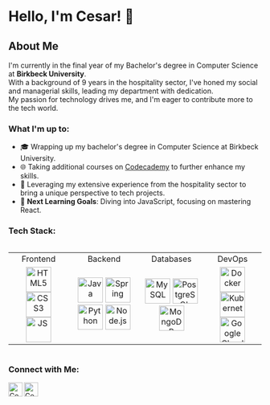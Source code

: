  # Hello, I'm Cesar! 👋

## About Me
I'm currently in the final year of my Bachelor's degree in Computer Science at **Birkbeck University**.<br>
With a background of 9 years in the hospitality sector, I've honed my social and managerial skills, leading my department with dedication.<br> 
My passion for technology drives me, and I'm eager to contribute more to the tech world.

### What I'm up to:
- 🎓 Wrapping up my bachelor's degree in Computer Science at Birkbeck University.
- 🌐 Taking additional courses on [Codecademy](https://www.codecademy.com/) to further enhance my skills.
- 🏢 Leveraging my extensive experience from the hospitality sector to bring a unique perspective to tech projects.
- 🎯 **Next Learning Goals**: Diving into JavaScript, focusing on mastering React.
<h3 align="left">Tech Stack:</h3>
<table align="left">
  <tr>
    <td align="center">Frontend</td>
    <td align="center">Backend</td>
    <td align="center">Databases</td>
    <td align="center">DevOps</td>
  </tr>
  <tr>
    <td align="center">
      <a href="https://developer.mozilla.org/en-US/docs/Web/HTML"><img alt="HTML5" width="50px" src="https://skillicons.dev/icons?i=html" /></a>
      <a href="https://developer.mozilla.org/en-US/docs/Web/CSS"><img alt="CSS3" width="50px" src="https://skillicons.dev/icons?i=css" /></a>
      <a href="https://developer.mozilla.org/en-US/docs/Web/JavaScript"><img alt="JS" width="50px" src="https://skillicons.dev/icons?i=js" /></a>
    </td>
    <td align="center">
      <a href="https://docs.oracle.com/en/java/"><img alt="Java" width="50px" src="https://skillicons.dev/icons?i=java" /></a>
      <a href="https://docs.spring.io/spring-framework/reference/index.html"><img alt="Spring" width="50px" src="https://skillicons.dev/icons?i=spring" /></a>
      <a href="https://docs.python.org/3/"><img alt="Python" width="50px" src="https://skillicons.dev/icons?i=py" /></a>
      <a href="https://nodejs.org/en/docs/"><img alt="Node.js" width="50px" src="https://skillicons.dev/icons?i=nodejs" /></a>
    </td>
    <td align="center">
      <a href="https://dev.mysql.com/doc/"><img alt="MySQL" width="50px" src="https://skillicons.dev/icons?i=mysql" /></a>
      <a href="https://www.postgresql.org/docs/"><img alt="PostgreSQL" width="50px" src="https://skillicons.dev/icons?i=postgresql" /></a>
      <a href="https://docs.mongodb.com/"><img alt="MongoDB" width="50px" src="https://skillicons.dev/icons?i=mongodb" /></a>
    </td>
    <td align="center">
      <a href="https://docs.docker.com/get-started/"><img alt="Docker" width="50px" src="https://skillicons.dev/icons?i=docker" /></a>
      <a href="https://kubernetes.io/docs/concepts/"><img alt="Kubernetes" width="50px" src="https://skillicons.dev/icons?i=kubernetes" /></a>
      <a href="https://cloud.google.com/docs"><img alt="Google Cloud Machine" width="50px" src="https://skillicons.dev/icons?i=gcp" /></a>
    </td>

  </tr>
</table>
<br clear="left">

### Connect with Me:
[<img align="left" alt="Cesar's Instagram" width="28px" src="https://cdn-icons-png.flaticon.com/512/174/174855.png" />][instagram]
[<img align="left" alt="Cesar's LinkedIn" width="28px" src="https://cdn-icons-png.flaticon.com/512/174/174857.png" />][linkedin]



[instagram]: https://www.instagram.com/ceesaraugust0/
[linkedin]: https://www.linkedin.com/in/cesar-goncalves-735b5bb3
